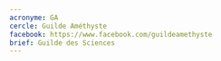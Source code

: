 ```yaml
---
acronyme: GA
cercle: Guilde Améthyste
facebook: https://www.facebook.com/guildeamethyste
brief: Guilde des Sciences
---
```

